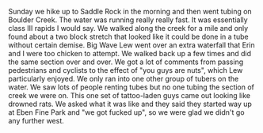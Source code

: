 Sunday we hike up to Saddle Rock in the morning and then went tubing on Boulder Creek. The water was running really really fast. It was essentially class III rapids I would say. We walked along the creek for a mile and only found about a two block stretch that looked like it could be done in a tube without certain demise. Big Wave Lew went over an extra waterfall that Erin and I were too chicken to attempt. We walked back up a few times and did the same section over and over. We got a lot of comments from passing pedestrians and cyclists to the effect of "you guys are nuts", which Lew particularly enjoyed. We only ran into one other group of tubers on the water. We saw lots of people renting tubes but no one tubing the section of creek we were on. This one set of tattoo-laden guys came out looking like drowned rats. We asked what it was like and they said they started way up at Eben Fine Park and "we got fucked up", so we were glad we didn't go any further west.